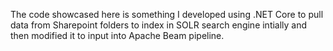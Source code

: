 The code showcased here is something I developed using .NET Core to pull data from Sharepoint folders to index in SOLR search engine intially and then modified it to input into Apache Beam pipeline.



